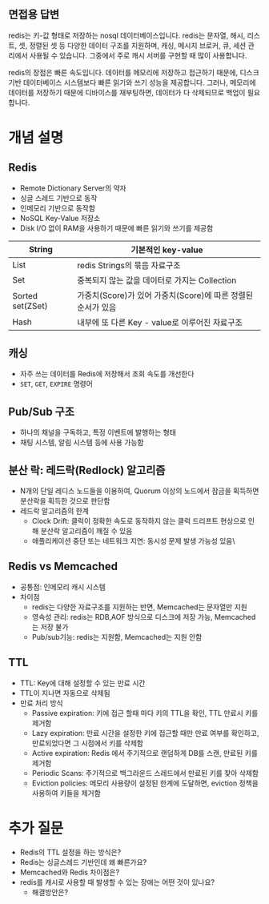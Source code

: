 # 

## **면접용 답변**

redis는 키-값 형태로 저장하는 nosql 데이터베이스입니다. redis는 문자열, 해시, 리스트, 셋, 정렬된 셋 등 다양한 데이터 구조를 지원하며, 캐싱, 메시지 브로커, 큐, 세션 관리에서 사용될 수 있습니다. 그중에서 주로 캐시 서버를 구현할 때 많이 사용합니다.

redis의 장점은 빠른 속도입니다. 데이터를 메모리에 저장하고 접근하기 때문에, 디스크 기반 데이터베이스 시스템보다 빠른 읽기와 쓰기 성능을 제공합니다. 그러나, 메모리에 데이터를 저장하기 때문에 디바이스를 재부팅하면, 데이터가 다 삭제되므로 백업이 필요합니다.

# **개념 설명**

## Redis

- Remote Dictionary Server의 약자
- 싱글 스레드 기반으로 동작
- 인메모리 기반으로 동작함
- NoSQL Key-Value 저장소
- Disk I/O 없이 RAM을 사용하기 때문에 빠른 읽기와 쓰기를 제공함

| String | 기본적인 key-value |
| --- | --- |
| List | redis Strings의 묶음 자료구조 |
| Set | 중복되지 않는 값을 데이터로 가지는 Collection |
| Sorted set(ZSet) | 가중치(Score)가 있어 가중치(Score)에 따른 정렬된 순서가 있음 |
| Hash | 내부에 또 다른 Key - value로 이루어진 자료구조 |

## 캐싱

- 자주 쓰는 데이터를 Redis에 저장해서 조회 속도를 개선한다
- `SET`, `GET`, `EXPIRE` 명령어

## Pub/Sub 구조

- 하나의 채널을 구독하고, 특정 이벤트에 발행하는 형태
- 채팅 시스템, 알림 시스템 등에 사용 가능함

## 분산 락: 레드락(Redlock) 알고리즘

- N개의 단일 레디스 노드들을 이용하여, Quorum 이상의 노드에서 잠금을 획득하면 분산락을 획득한 것으로 판단함
- 레드락 알고리즘의 한계
    - Clock Drift: 클럭이 정확한 속도로 동작하지 않는 클럭 드리프트 현상으로 인해 분산락 알고리즘이 깨질 수 있음
    - 애플리케이션 중단 또는 네트워크 지연: 동시성 문제 발생 가능성 있음\

## Redis vs Memcached

- 공통점: 인메모리 캐시 시스템
- 차이점
    - redis는 다양한 자료구조를 지원하는 반면, Memcached는 문자열만 지원
    - 영속성 관리: redis는 RDB,AOF 방식으로 디스크에 저장 가능, Memcached는 저장 불가
    - Pub/sub기능: redis는 지원함, Memcached는 지원 안함

## TTL

- TTL: Key에 대해 설정할 수 있는 만료 시간
- TTL이 지나면 자동으로 삭제됨
- 만료 처리 방식
    - Passive expiration: 키에 접근 할때 마다 키의 TTL을 확인, TTL 만료시 키를 제거함
    - Lazy expiration: 만료 시간을 설정한 키에 접근할 때만 만료 여부를 확인하고, 만료되었다면 그 시점에서 키를 삭제함
    - Active expiration: Redis 에서 주기적으로 랜덤하게 DB를 스캔, 만료된 키를 제거함
    - Periodic Scans: 주기적으로 백그라운드 스레드에서 만료된 키를 찾아 삭제함
    - Eviction policies: 메모리 사용량이 설정된 한계에 도달하면, eviction 정책을 사용하여 키들을 제거함

# **추가 질문**

- Redis의 TTL 설정을 하는 방식은?
- Redis는 싱글스레드 기반인데 왜 빠른가요?
- Memcached와 Redis 차이점은?
- redis를 캐시로 사용할 때 발생할 수 있는 장애는 어떤 것이 있나요?
    - 해결방안은?